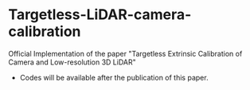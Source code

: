 # Targetless-LiDAR-camera-calibration
Official Implementation of the paper "Targetless Extrinsic Calibration of Camera and Low-resolution 3D LiDAR"

* Codes will be available after the publication of this paper.
